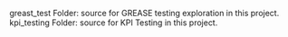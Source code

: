 greast_test Folder: source for GREASE testing exploration in this project.
kpi_testing Folder: source for KPI Testing in this project.